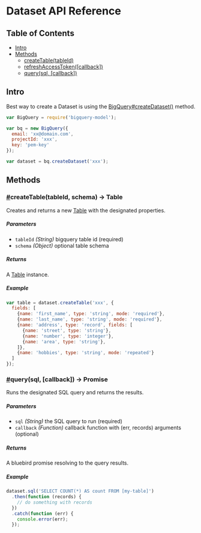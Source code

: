# Dataset API Reference

## Table of Contents

* [Intro](#intro)
* [Methods](#methods)
  * [createTable(tableId)](#createTable)
  * [refreshAccessToken([callback])](#refreshAccessToken)
  * [query(sql, [callback])](#query)

## Intro

Best way to create a Dataset is using the [BigQuery#createDataset()](https://github.com/visionmobile/bigquery-model/blob/master/docs/bigquery.md#createDataset) method.

```javascript
var BigQuery = require('bigquery-model');

var bq = new BigQuery({
  email: 'xx@domain.com',
  projectId: 'xxx',
  key: 'pem-key'
});

var dataset = bq.createDataset('xxx');
```

## Methods

### <a name="createTable" href="#createTable">#</a>createTable(tableId, schema) -> Table

Creates and returns a new [Table](https://github.com/visionmobile/bigquery-model/blob/master/docs/table.md) with the designated properties.

##### Parameters

* `tableId` _(String)_ bigquery table id (required)
* `schema` _(Object)_ optional table schema

##### Returns

A [Table](https://github.com/visionmobile/bigquery-model/blob/master/docs/table.md) instance.

##### Example

```javascript
var table = dataset.createTable('xxx', {
  fields: [
    {name: 'first_name', type: 'string', mode: 'required'},
    {name: 'last_name', type: 'string', mode: 'required'},
    {name: 'address', type: 'record', fields: [
      {name: 'street', type: 'string'},
      {name: 'number', type: 'integer'},
      {name: 'area', type: 'string'},
    ]},
    {name: 'hobbies', type: 'string', mode: 'repeated'}
  ]
});
```

### <a name="query" href="#query">#</a>query(sql, [callback]) -> Promise

Runs the designated SQL query and returns the results.

##### Parameters

* `sql` _(String)_ the SQL query to run (required)
* `callback` _(Function)_ callback function with (err, records) arguments (optional)

##### Returns

A bluebird promise resolving to the query results.

##### Example

```javascript
dataset.sql('SELECT COUNT(*) AS count FROM [my-table]')
  .then(function (records) {
    // do something with records
  })
  .catch(function (err) {
    console.error(err);
  });
```
